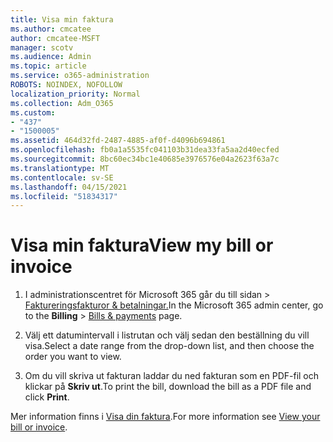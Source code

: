 ```yaml
---
title: Visa min faktura
ms.author: cmcatee
author: cmcatee-MSFT
manager: scotv
ms.audience: Admin
ms.topic: article
ms.service: o365-administration
ROBOTS: NOINDEX, NOFOLLOW
localization_priority: Normal
ms.collection: Adm_O365
ms.custom:
- "437"
- "1500005"
ms.assetid: 464d32fd-2487-4885-af0f-d4096b694861
ms.openlocfilehash: fb0a1a5535fc041103b31dea33fa5aa2d40ecfed
ms.sourcegitcommit: 8bc60ec34bc1e40685e3976576e04a2623f63a7c
ms.translationtype: MT
ms.contentlocale: sv-SE
ms.lasthandoff: 04/15/2021
ms.locfileid: "51834317"
---
```

# <a name="view-my-bill-or-invoice"></a><span data-ttu-id="3e83a-102">Visa min faktura</span><span class="sxs-lookup"><span data-stu-id="3e83a-102">View my bill or invoice</span></span>

1. <span data-ttu-id="3e83a-103">I administrationscentret för Microsoft 365  går du till sidan \> [Faktureringsfakturor & betalningar.](https://go.microsoft.com/fwlink/p/?linkid=848039)</span><span class="sxs-lookup"><span data-stu-id="3e83a-103">In the Microsoft 365 admin center, go to the **Billing** \> [Bills & payments](https://go.microsoft.com/fwlink/p/?linkid=848039) page.</span></span>

2. <span data-ttu-id="3e83a-104">Välj ett datumintervall i listrutan och välj sedan den beställning du vill visa.</span><span class="sxs-lookup"><span data-stu-id="3e83a-104">Select a date range from the drop-down list, and then choose the order you want to view.</span></span>

3. <span data-ttu-id="3e83a-105">Om du vill skriva ut fakturan laddar du ned fakturan som en PDF-fil och klickar på **Skriv ut**.</span><span class="sxs-lookup"><span data-stu-id="3e83a-105">To print the bill, download the bill as a PDF file and click **Print**.</span></span>

<span data-ttu-id="3e83a-106">Mer information finns i [Visa din faktura](https://docs.microsoft.com/microsoft-365/commerce/billing-and-payments/view-your-bill-or-invoice).</span><span class="sxs-lookup"><span data-stu-id="3e83a-106">For more information see [View your bill or invoice](https://docs.microsoft.com/microsoft-365/commerce/billing-and-payments/view-your-bill-or-invoice).</span></span>

